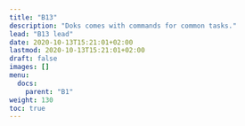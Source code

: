 ```yaml
---
title: "B13"
description: "Doks comes with commands for common tasks."
lead: "B13 lead"
date: 2020-10-13T15:21:01+02:00
lastmod: 2020-10-13T15:21:01+02:00
draft: false
images: []
menu:
  docs:
    parent: "B1"
weight: 130
toc: true
---
```

